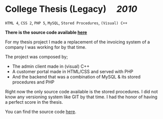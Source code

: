 # College Thesis (Legacy) &nbsp;&nbsp;&nbsp; _2010_

`HTML 4`, `CSS 2`, `PHP 5`, `MySQL`, `Stored Procedures`, `(Visual) C++`

**There is the source code available [here](https://github.com/marp-dev/FiscalproERP)**

For my thesis project I made a replacement of the invoicing system of a company I was working for by that time.

The project was composed by;

- The admin client made in (visual) C++
- A customer portal made in HTML/CSS and served with PHP
- And the backend that was a combination of MySQL & its stored procedures and PHP

Right now the only source code available is the stored procedures. I did not know any versioning system like GIT by that time. I had the honor of having a perfect score in the thesis.

You can find the source code [here](https://github.com/marp-dev/FiscalproERP).

